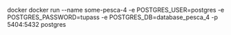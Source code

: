 docker
docker run --name some-pesca-4 -e POSTGRES_USER=postgres -e POSTGRES_PASSWORD=tupass -e POSTGRES_DB=database_pesca_4 -p 5404:5432  postgres